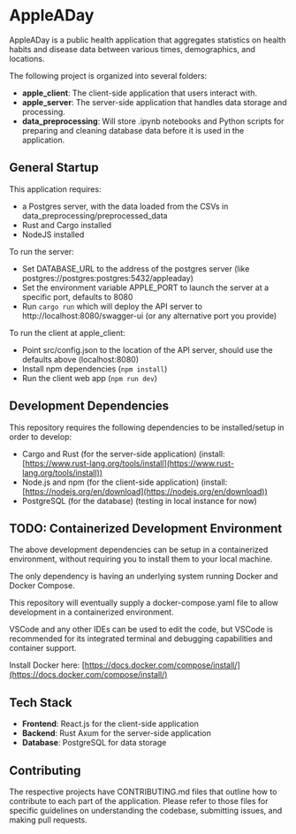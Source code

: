 # AppleADay

AppleADay is a public health application that aggregates statistics on health habits and disease data between various times, demographics, and locations. 

The following project is organized into several folders:
- **apple_client**: The client-side application that users interact with.
- **apple_server**: The server-side application that handles data storage and processing.
- **data_preprocessing**: Will store .ipynb notebooks and Python scripts for preparing and cleaning database data before it is used in the application.

## General Startup

This application requires:
- a Postgres server, with the data loaded from the CSVs in data_preprocessing/preprocessed_data
- Rust and Cargo installed
- NodeJS installed

To run the server:
- Set DATABASE_URL to the address of the postgres server (like postgres://postgres:postgres:5432/appleaday)
- Set the environment variable APPLE_PORT to launch the server at a specific port, defaults to 8080
- Run `cargo run` which will deploy the API server to http://localhost:8080/swagger-ui (or any alternative port you provide)

To run the client at apple_client:
- Point src/config.json to the location of the API server, should use the defaults above (localhost:8080)
- Install npm dependencies (`npm install`)
- Run the client web app (`npm run dev`)

## Development Dependencies

This repository requires the following dependencies to be installed/setup in order to develop:

- Cargo and Rust (for the server-side application) (install: [https://www.rust-lang.org/tools/install](https://www.rust-lang.org/tools/install))
- Node.js and npm (for the client-side application) (install: [https://nodejs.org/en/download](https://nodejs.org/en/download))
- PostgreSQL (for the database) (testing in local instance for now)

## TODO: Containerized Development Environment

The above development dependencies can be setup in a containerized environment, without requiring you to install them to your local machine.

The only dependency is having an underlying system running Docker and Docker Compose.

This repository will eventually supply a docker-compose.yaml file to allow development in a containerized environment.

VSCode and any other IDEs can be used to edit the code, but VSCode is recommended for its integrated terminal and debugging capabilities and container support.

Install Docker here: [https://docs.docker.com/compose/install/](https://docs.docker.com/compose/install/)

## Tech Stack

- **Frontend**: React.js for the client-side application
- **Backend**: Rust Axum for the server-side application
- **Database**: PostgreSQL for data storage

## Contributing

The respective projects have CONTRIBUTING.md files that outline how to contribute to each part of the application. Please refer to those files for specific guidelines on understanding the codebase, submitting issues, and making pull requests.


